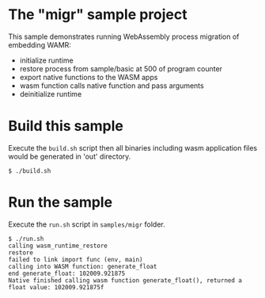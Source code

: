 

The "migr" sample project
==============

This sample demonstrates running WebAssembly process migration of embedding WAMR:
- initialize runtime
- restore process from sample/basic at 500 of program counter
- export native functions to the WASM apps
- wasm function calls native function and pass arguments
- deinitialize runtime

Build this sample
==============
Execute the ```build.sh``` script then all binaries including wasm application files would be generated in 'out' directory.

```
$ ./build.sh
```

Run the sample
==========================

Execute the ```run.sh``` script in ```samples/migr``` folder.
```
$ ./run.sh
calling wasm_runtime_restore
restore
failed to link import func (env, main)
calling into WASM function: generate_float
end generate_float: 102009.921875
Native finished calling wasm function generate_float(), returned a float value: 102009.921875f
```




